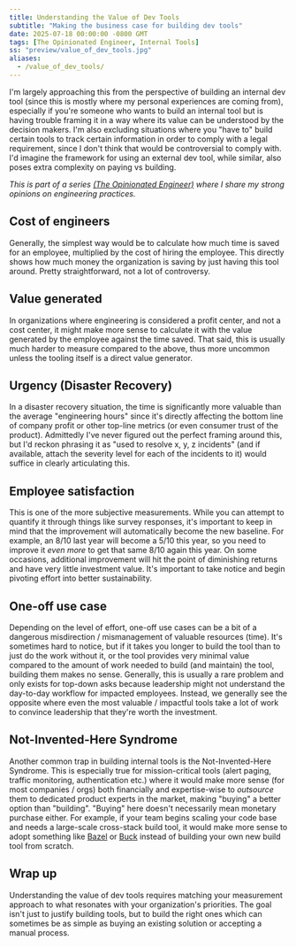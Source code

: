 ```yaml
---
title: Understanding the Value of Dev Tools
subtitle: "Making the business case for building dev tools"
date: 2025-07-18 00:00:00 -0800 GMT
tags: [The Opinionated Engineer, Internal Tools]
ss: "preview/value_of_dev_tools.jpg"
aliases:
  - /value_of_dev_tools/
---
```


I'm largely approaching this from the perspective of building an internal dev tool (since this is mostly where my personal experiences are coming from), especially if you're someone who wants to build an internal tool but is having trouble framing it in a way where its value can be understood by the decision makers. I'm also excluding situations where you "have to" build certain tools to track certain information in order to comply with a legal requirement, since I don't think that would be controversial to comply with. I'd imagine the framework for using an external dev tool, while similar, also poses extra complexity on paying vs building.

_This is part of a series [(The Opinionated Engineer)](/blog/2025-05-04-the-opinionated-engineer/) where I share my strong opinions on engineering practices._

## Cost of engineers

Generally, the simplest way would be to calculate how much time is saved for an employee, multiplied by the cost of hiring the employee. This directly shows how much money the organization is saving by just having this tool around. Pretty straightforward, not a lot of controversy.

## Value generated

In organizations where engineering is considered a profit center, and not a cost center, it might make more sense to calculate it with the value generated by the employee against the time saved. That said, this is usually much harder to measure compared to the above, thus more uncommon unless the tooling itself is a direct value generator.

## Urgency (Disaster Recovery)

In a disaster recovery situation, the time is significantly more valuable than the average "engineering hours" since it's directly affecting the bottom line of company profit or other top-line metrics (or even consumer trust of the product). Admittedly I've never figured out the perfect framing around this, but I'd reckon phrasing it as "used to resolve x, y, z incidents" (and if available, attach the severity level for each of the incidents to it) would suffice in clearly articulating this.

## Employee satisfaction

This is one of the more subjective measurements. While you can attempt to quantify it through things like survey responses, it's important to keep in mind that the improvement will automatically become the new baseline. For example, an 8/10 last year will become a 5/10 this year, so you need to improve it _even more_ to get that same 8/10 again this year. On some occasions, additional improvement will hit the point of diminishing returns and have very little investment value. It's important to take notice and begin pivoting effort into better sustainability.

## One-off use case

Depending on the level of effort, one-off use cases can be a bit of a dangerous misdirection / mismanagement of valuable resources (time). It's sometimes hard to notice, but if it takes you longer to build the tool than to just do the work without it, or the tool provides very minimal value compared to the amount of work needed to build (and maintain) the tool, building them makes no sense. Generally, this is usually a rare problem and only exists for top-down asks because leadership might not understand the day-to-day workflow for impacted employees. Instead, we generally see the opposite where even the most valuable / impactful tools take a lot of work to convince leadership that they're worth the investment.

## Not-Invented-Here Syndrome

Another common trap in building internal tools is the Not-Invented-Here Syndrome. This is especially true for mission-critical tools (alert paging, traffic monitoring, authentication etc.) where it would make more sense (for most companies / orgs) both financially and expertise-wise to _outsource_ them to dedicated product experts in the market, making "buying" a better option than "building". "Buying" here doesn't necessarily mean monetary purchase either. For example, if your team begins scaling your code base and needs a large-scale cross-stack build tool, it would make more sense to adopt something like [Bazel](https://bazel.build/) or [Buck](https://buck.build/) instead of building your own new build tool from scratch.

## Wrap up

Understanding the value of dev tools requires matching your measurement approach to what resonates with your organization's priorities. The goal isn't just to justify building tools, but to build the right ones which can sometimes be as simple as buying an existing solution or accepting a manual process.